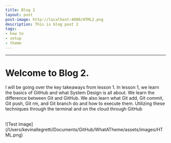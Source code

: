 ```yaml
---
title: Blog 2
layout: post
post-image: http://localhost:4000/HTML2.png
description: This is blog post 2
tags:
- how to
- setup
- theme
---
```


---
# Welcome to Blog 2. 
I will be going over the key takeaways from lesson 1.
In lesson 1, we learn the basics of GitHub and what System Design is all about.
We learn the difference between Git and GitHub. 
We also learn what Git add, Git commit, Git push, Git rm, and Git branch do and how to execute them. 
Utilizing these techniques through the terminal and on the cloud through GitHub



<br>
![Test Image](/Users/kevinallegretti/Documents/GitHub/WhatATheme/assets/images/HTML.png)